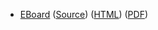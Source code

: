 * [EBoard](../eboards/eboard.20.html)
  ([Source](../eboards/eboard.20.md))
  ([HTML](../eboards/eboard.20.html))
  ([PDF](../eboards/eboard.20.pdf))
